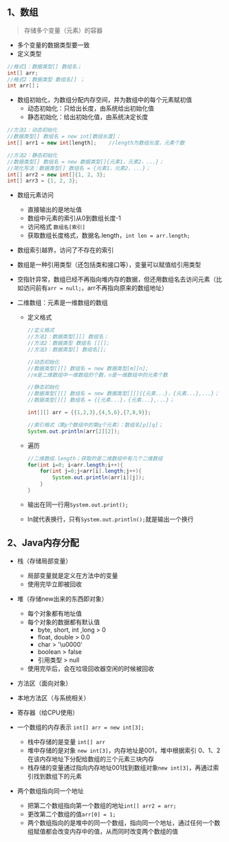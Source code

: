 ## 1、数组

> 存储多个变量（元素）的容器

- 多个变量的数据类型要一致
- 定义类型

```Java
//格式1：数据类型[] 数组名；
int[] arr;
//格式2：数据类型 数组名[] ；
int arr[]；
```

- 数组初始化，为数组分配内存空间，并为数组中的每个元素赋初值
  - 动态初始化：只给出长度，由系统给出初始化值
  - 静态初始化：给出初始化值，由系统决定长度

```Java
//方法1：动态初始化
//数据类型[] 数组名 = new int[数组长度]；
int[] arr1 = new int[length];    //length为数组长度，元素个数

//方法2：静态初始化
//数据类型[] 数组名 = new 数据类型[]{元素1，元素2，...}；
//简化写法：数据类型[] 数组名 = {元素1，元素2，...}；
int[] arr2 = new int[]{1, 2, 3};
int[] arr3 = {1, 2, 3};
```

- 数组元素访问
  - 直接输出的是地址值
  - 数组中元素的索引从0到数组长度-1
  - 访问格式 `数组名[索引]`
  - 获取数组长度格式，数据名.length，`int len = arr.length;`
- 数组索引越界，访问了不存在的索引
- 数组是一种引用类型（还包括类和接口等），变量可以赋值给引用类型
- 空指针异常，数组已经不再指向堆内存的数据，但还用数组名去访问元素（比如访问前有`arr = null;`，arr不再指向原来的数组地址）

- 二维数组：元素是一维数组的数组

  * 定义格式

    ```java
    //定义格式
    //方法1：数据类型[][] 数组名；
    //方法2：数据类型 数组名 [][];
    //方法3：数据类型[] 数组名[];
    
    //动态初始化
    //数据类型[][] 数组名 = new 数据类型[m][n];
    //m是二维数组中一维数组的个数，n是一维数组中的元素个数
    
    //静态初始化
    //数据类型[][] 数组名 = new 数据类型[][]{{元素...}，{元素...},...}；
    //数据类型[][] 数组名 = {{元素...}，{元素...},...}；
    
    int[][] arr = {{1,2,3},{4,5,6},{7,8,9}};
    
    //索引格式（第p个数组中的第q个元素）：数组名[p][q]；
    System.out.println(arr[2][2]);
    ```

  * 遍历

    ```Java
    //二维数组.length；获取的是二维数组中有几个二维数组
    for(int i=0; i<arr.length;i++){
        for(int j=0;j<arr[i].length;j++){
        	System.out.println(arr[i][j]);
    	}
    }
    ```

  * 输出在同一行用`System.out.print();`

  * ln就代表换行，只有`System.out.println();`就是输出一个换行

## 2、Java内存分配

- 栈（存储局部变量）
  - 局部变量就是定义在方法中的变量
  - 使用完毕立即被回收
- 堆（存储new出来的东西即对象）
  - 每个对象都有地址值
  - 每个对象的数据都有默认值
    - byte, short, int ,long > 0
    - float, double > 0.0
    - char > '\u0000'
    - boolean > false
    - 引用类型 > null
  - 使用完毕后，会在垃圾回收器空闲的时候被回收
- 方法区（面向对象）
- 本地方法区（与系统相关）
- 寄存器（给CPU使用）

- 一个数组的内存表示 `int[] arr = new int[3];`
  - 栈中存储的是变量 `int[] arr`
  - 堆中存储的是对象 `new int[3]`，内存地址是001，堆中根据索引 0、1、2 在该内存地址下分配给数组的三个元素三块内存
  - 栈存储的变量通过指向内存地址001找到数组对象`new int[3]`，再通过索引找到数组下的元素

- 两个数组指向同一个地址
  - 把第二个数组指向第一个数组的地址`int[] arr2 = arr;`
  - 更改第二个数组的值`arr[0] = 1;`
  - 两个数组指向的是堆中的同一个数组，指向同一个地址，通过任何一个数组赋值都会改变内存中的值，从而同时改变两个数组的值